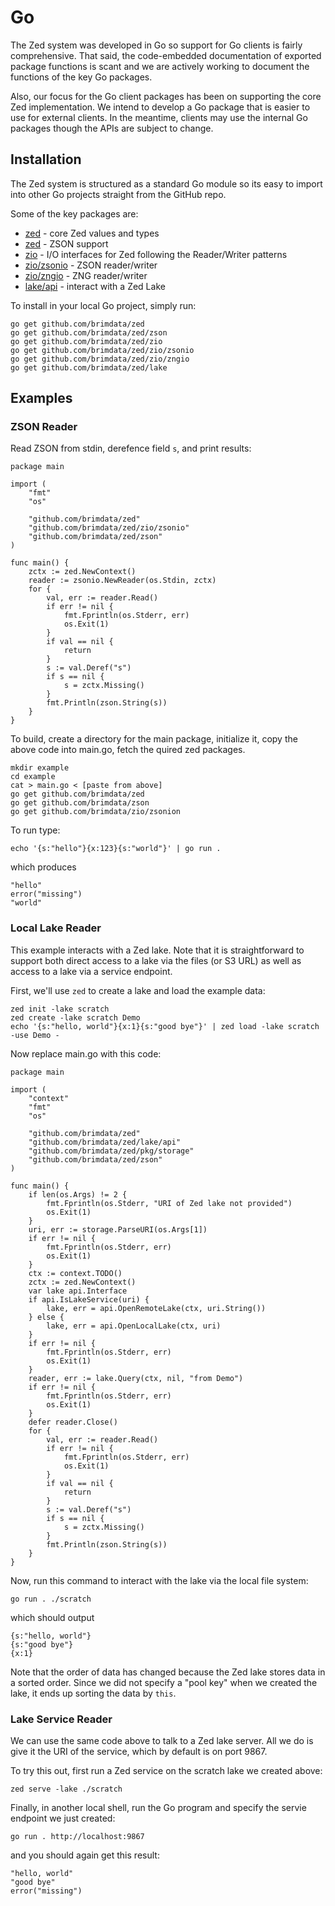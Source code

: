 # Go

The Zed system was developed in Go so support for Go clients is
fairly comprehensive.  That said, the code-embedded documentation of exported
package functions is scant and we are actively working to document
the functions of the key Go packages.

Also, our focus for the Go client packages has been on supporting
the core Zed implementation.  We intend to develop a Go package that
is easier to use for external clients.  In the meantime, clients
may use the internal Go packages though the APIs are subject to change.

## Installation

The Zed system is structured as a standard Go module so its easy to import into
other Go projects straight from the GitHub repo.

Some of the key packages are:

* [zed](https://pkg.go.dev/github.com/brimdata/zed) - core Zed values and types
* [zed](https://pkg.go.dev/github.com/brimdata/zed/zson) - ZSON support
* [zio](https://pkg.go.dev/github.com/brimdata/zed/zio) - I/O interfaces for Zed following the Reader/Writer patterns
* [zio/zsonio](https://pkg.go.dev/github.com/brimdata/zed/zio/zsonio) - ZSON reader/writer
* [zio/zngio](https://pkg.go.dev/github.com/brimdata/zed/zio/zngio) - ZNG reader/writer
* [lake/api](https://pkg.go.dev/github.com/brimdata/zed/lake/api) - interact with a Zed Lake

To install in your local Go project, simply run:
```
go get github.com/brimdata/zed
go get github.com/brimdata/zed/zson
go get github.com/brimdata/zed/zio
go get github.com/brimdata/zed/zio/zsonio
go get github.com/brimdata/zed/zio/zngio
go get github.com/brimdata/zed/lake
```

## Examples

### ZSON Reader

Read ZSON from stdin, derefence field `s`, and print results:
```
package main

import (
	"fmt"
	"os"

	"github.com/brimdata/zed"
	"github.com/brimdata/zed/zio/zsonio"
	"github.com/brimdata/zed/zson"
)

func main() {
	zctx := zed.NewContext()
	reader := zsonio.NewReader(os.Stdin, zctx)
	for {
		val, err := reader.Read()
		if err != nil {
			fmt.Fprintln(os.Stderr, err)
			os.Exit(1)
		}
		if val == nil {
			return
		}
		s := val.Deref("s")
		if s == nil {
			s = zctx.Missing()
		}
		fmt.Println(zson.String(s))
	}
}
```
To build, create a directory for the main package, initialize it,
copy the above code into main.go, fetch the quired zed packages.
```
mkdir example
cd example
cat > main.go < [paste from above]
go get github.com/brimdata/zed
go get github.com/brimdata/zson
go get github.com/brimdata/zio/zsonion
```
To run type:
```
echo '{s:"hello"}{x:123}{s:"world"}' | go run .
```
which produces
```
"hello"
error("missing")
"world"
```

### Local Lake Reader

This example interacts with a Zed lake.  Note that it is straightforward
to support both direct access to a lake via the files (or S3 URL) as well as
access to a lake via a service endpoint.

First, we'll use `zed` to create a lake and load the example data:
```
zed init -lake scratch
zed create -lake scratch Demo
echo '{s:"hello, world"}{x:1}{s:"good bye"}' | zed load -lake scratch -use Demo -
```
Now replace main.go with this code:
```
package main

import (
	"context"
	"fmt"
	"os"

	"github.com/brimdata/zed"
	"github.com/brimdata/zed/lake/api"
	"github.com/brimdata/zed/pkg/storage"
	"github.com/brimdata/zed/zson"
)

func main() {
	if len(os.Args) != 2 {
		fmt.Fprintln(os.Stderr, "URI of Zed lake not provided")
		os.Exit(1)
	}
	uri, err := storage.ParseURI(os.Args[1])
	if err != nil {
		fmt.Fprintln(os.Stderr, err)
		os.Exit(1)
	}
	ctx := context.TODO()
	zctx := zed.NewContext()
	var lake api.Interface
	if api.IsLakeService(uri) {
		lake, err = api.OpenRemoteLake(ctx, uri.String())
	} else {
		lake, err = api.OpenLocalLake(ctx, uri)
	}
	if err != nil {
		fmt.Fprintln(os.Stderr, err)
		os.Exit(1)
	}
	reader, err := lake.Query(ctx, nil, "from Demo")
	if err != nil {
		fmt.Fprintln(os.Stderr, err)
		os.Exit(1)
	}
	defer reader.Close()
	for {
		val, err := reader.Read()
		if err != nil {
			fmt.Fprintln(os.Stderr, err)
			os.Exit(1)
		}
		if val == nil {
			return
		}
		s := val.Deref("s")
		if s == nil {
			s = zctx.Missing()
		}
		fmt.Println(zson.String(s))
	}
}
```
Now, run this command to interact with the lake via the local file system:
```
go run . ./scratch
```
which should output
```
{s:"hello, world"}
{s:"good bye"}
{x:1}
```
Note that the order of data has changed because the Zed lake stores data
in a sorted order.  Since we did not specify a "pool key" when we created
the lake, it ends up sorting the data by `this`.

### Lake Service Reader

We can use the same code above to talk to a Zed lake server.  All we do is
give it the URI of the service, which by default is on port 9867.

To try this out, first run a Zed service on the scratch lake we created
above:
```
zed serve -lake ./scratch
```
Finally, in another local shell, run the Go program and specify the servie
endpoint we just created:
```
go run . http://localhost:9867
```
and you should again get this result:
```
"hello, world"
"good bye"
error("missing")
```

